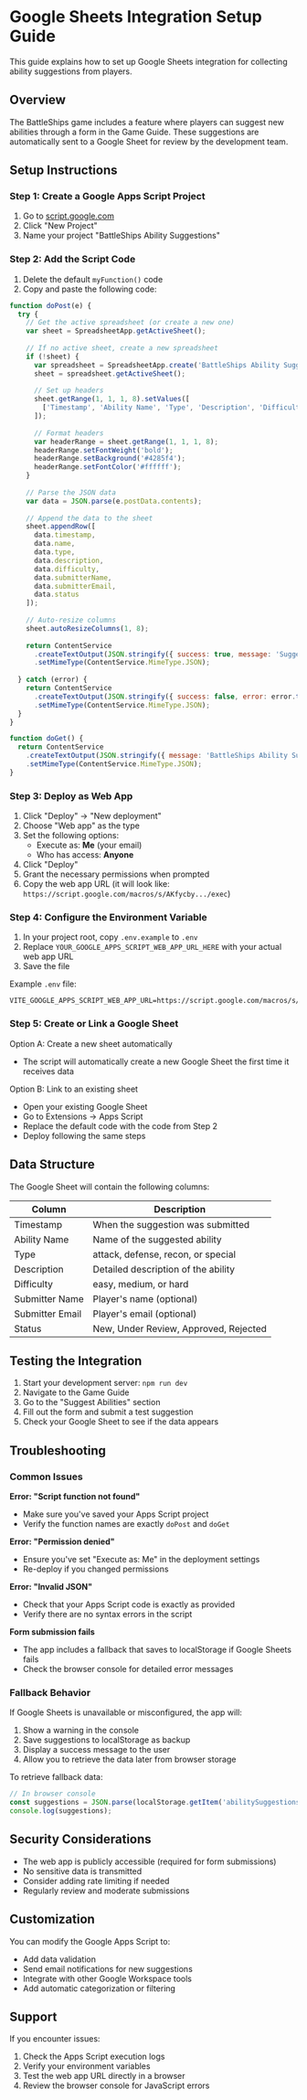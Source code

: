 # Google Sheets Integration Setup Guide

This guide explains how to set up Google Sheets integration for collecting ability suggestions from players.

## Overview

The BattleShips game includes a feature where players can suggest new abilities through a form in the Game Guide. These suggestions are automatically sent to a Google Sheet for review by the development team.

## Setup Instructions

### Step 1: Create a Google Apps Script Project

1. Go to [script.google.com](https://script.google.com)
2. Click "New Project"
3. Name your project "BattleShips Ability Suggestions"

### Step 2: Add the Script Code

1. Delete the default `myFunction()` code
2. Copy and paste the following code:

```javascript
function doPost(e) {
  try {
    // Get the active spreadsheet (or create a new one)
    var sheet = SpreadsheetApp.getActiveSheet();
    
    // If no active sheet, create a new spreadsheet
    if (!sheet) {
      var spreadsheet = SpreadsheetApp.create('BattleShips Ability Suggestions');
      sheet = spreadsheet.getActiveSheet();
      
      // Set up headers
      sheet.getRange(1, 1, 1, 8).setValues([
        ['Timestamp', 'Ability Name', 'Type', 'Description', 'Difficulty', 'Submitter Name', 'Submitter Email', 'Status']
      ]);
      
      // Format headers
      var headerRange = sheet.getRange(1, 1, 1, 8);
      headerRange.setFontWeight('bold');
      headerRange.setBackground('#4285f4');
      headerRange.setFontColor('#ffffff');
    }
    
    // Parse the JSON data
    var data = JSON.parse(e.postData.contents);
    
    // Append the data to the sheet
    sheet.appendRow([
      data.timestamp,
      data.name,
      data.type,
      data.description,
      data.difficulty,
      data.submitterName,
      data.submitterEmail,
      data.status
    ]);
    
    // Auto-resize columns
    sheet.autoResizeColumns(1, 8);
    
    return ContentService
      .createTextOutput(JSON.stringify({ success: true, message: 'Suggestion submitted successfully!' }))
      .setMimeType(ContentService.MimeType.JSON);
      
  } catch (error) {
    return ContentService
      .createTextOutput(JSON.stringify({ success: false, error: error.toString() }))
      .setMimeType(ContentService.MimeType.JSON);
  }
}

function doGet() {
  return ContentService
    .createTextOutput(JSON.stringify({ message: 'BattleShips Ability Suggestions API is working!' }))
    .setMimeType(ContentService.MimeType.JSON);
}
```

### Step 3: Deploy as Web App

1. Click "Deploy" → "New deployment"
2. Choose "Web app" as the type
3. Set the following options:
   - Execute as: **Me** (your email)
   - Who has access: **Anyone**
4. Click "Deploy"
5. Grant the necessary permissions when prompted
6. Copy the web app URL (it will look like: `https://script.google.com/macros/s/AKfycby.../exec`)

### Step 4: Configure the Environment Variable

1. In your project root, copy `.env.example` to `.env`
2. Replace `YOUR_GOOGLE_APPS_SCRIPT_WEB_APP_URL_HERE` with your actual web app URL
3. Save the file

Example `.env` file:
```
VITE_GOOGLE_APPS_SCRIPT_WEB_APP_URL=https://script.google.com/macros/s/AKfycby123...abc/exec
```

### Step 5: Create or Link a Google Sheet

Option A: Create a new sheet automatically
- The script will automatically create a new Google Sheet the first time it receives data

Option B: Link to an existing sheet
- Open your existing Google Sheet
- Go to Extensions → Apps Script
- Replace the default code with the code from Step 2
- Deploy following the same steps

## Data Structure

The Google Sheet will contain the following columns:

| Column | Description |
|--------|-------------|
| Timestamp | When the suggestion was submitted |
| Ability Name | Name of the suggested ability |
| Type | attack, defense, recon, or special |
| Description | Detailed description of the ability |
| Difficulty | easy, medium, or hard |
| Submitter Name | Player's name (optional) |
| Submitter Email | Player's email (optional) |
| Status | New, Under Review, Approved, Rejected |

## Testing the Integration

1. Start your development server: `npm run dev`
2. Navigate to the Game Guide
3. Go to the "Suggest Abilities" section
4. Fill out the form and submit a test suggestion
5. Check your Google Sheet to see if the data appears

## Troubleshooting

### Common Issues

**Error: "Script function not found"**
- Make sure you've saved your Apps Script project
- Verify the function names are exactly `doPost` and `doGet`

**Error: "Permission denied"**
- Ensure you've set "Execute as: Me" in the deployment settings
- Re-deploy if you changed permissions

**Error: "Invalid JSON"**
- Check that your Apps Script code is exactly as provided
- Verify there are no syntax errors in the script

**Form submission fails**
- The app includes a fallback that saves to localStorage if Google Sheets fails
- Check the browser console for detailed error messages

### Fallback Behavior

If Google Sheets is unavailable or misconfigured, the app will:
1. Show a warning in the console
2. Save suggestions to localStorage as backup
3. Display a success message to the user
4. Allow you to retrieve the data later from browser storage

To retrieve fallback data:
```javascript
// In browser console
const suggestions = JSON.parse(localStorage.getItem('abilitySuggestions') || '[]');
console.log(suggestions);
```

## Security Considerations

- The web app is publicly accessible (required for form submissions)
- No sensitive data is transmitted
- Consider adding rate limiting if needed
- Regularly review and moderate submissions

## Customization

You can modify the Google Apps Script to:
- Add data validation
- Send email notifications for new suggestions
- Integrate with other Google Workspace tools
- Add automatic categorization or filtering

## Support

If you encounter issues:
1. Check the Apps Script execution logs
2. Verify your environment variables
3. Test the web app URL directly in a browser
4. Review the browser console for JavaScript errors
